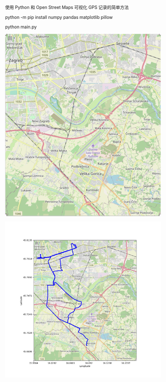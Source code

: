 使用 Python 和 Open Street Maps 可视化 GPS 记录的简单方法

python -m pip install numpy pandas matplotlib pillow

python main.py

![map2.png](map2.png)

![resultMap.png](resultMap.png)
